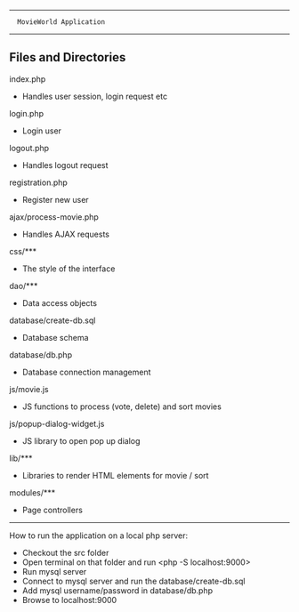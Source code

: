 ----------------------------------

      MovieWorld Application

----------------------------------


Files and Directories
---------------------

index.php
* Handles user session, login request etc

login.php
* Login user

logout.php
* Handles logout request

registration.php
* Register new user

ajax/process-movie.php
* Handles AJAX requests

css/***
* The style of the interface

dao/***
* Data access objects 

database/create-db.sql
* Database schema

database/db.php
* Database connection management

js/movie.js
* JS functions to process (vote, delete) and sort movies
 
js/popup-dialog-widget.js
* JS library to open pop up dialog

lib/***
* Libraries to render HTML elements for movie / sort

modules/***
* Page controllers

----------------------------------

How to run the application on a local php server:
* Checkout the src folder
* Open terminal on that folder and run <php -S localhost:9000>
* Run mysql server
* Connect to mysql server and run the database/create-db.sql
* Add mysql username/password in database/db.php
* Browse to localhost:9000

